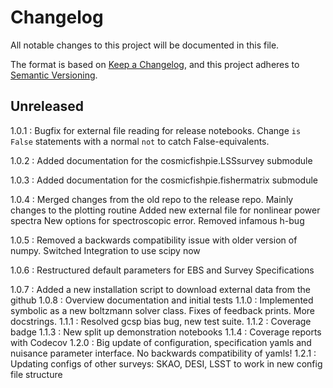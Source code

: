 # Changelog

All notable changes to this project will be documented in this file.

The format is based on [Keep a Changelog](https://keepachangelog.com/en/1.0.0/),
and this project adheres to [Semantic Versioning](https://semver.org/spec/v2.0.0.html).

## Unreleased
1.0.1 : Bugfix for external file reading for release notebooks.
        Change `is False` statements with a normal `not` to catch False-equivalents.

1.0.2 : Added documentation for the cosmicfishpie.LSSsurvey submodule

1.0.3 : Added documentation for the cosmicfishpie.fishermatrix submodule

1.0.4 : Merged changes from the old repo to the release repo.
        Mainly changes to the plotting routine
        Added new external file for nonlinear power spectra
        New options for spectroscopic error. Removed infamous h-bug

1.0.5 : Removed a backwards compatibility issue with older version of numpy.
        Switched Integration to use scipy now

1.0.6 : Restructured default parameters for EBS and Survey Specifications

1.0.7 : Added a new installation script to download external data from the github
1.0.8 : Overview documentation and initial tests
1.1.0 : Implemented symbolic as a new boltzmann solver class. Fixes of feedback prints. More docstrings.
1.1.1 : Resolved gcsp bias bug, new test suite. 
1.1.2 : Coverage badge
1.1.3 : New split up demonstration notebooks
1.1.4 : Coverage reports with Codecov
1.2.0 : Big update of configuration, specification yamls and nuisance parameter interface. No backwards compatibility of yamls!
1.2.1 : Updating configs of other surveys: SKAO, DESI, LSST to work in new config file structure
